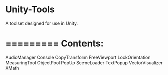 # Unity-Tools
A toolset designed for use in Unity.

=========
Contents:
=========

AudioManager
Console
CopyTransform
FreeViewport
LockOrientation
MeasuringTool
ObjectPool
PopUp
SceneLoader
TextPopup
VectorVisualizer
XMath

